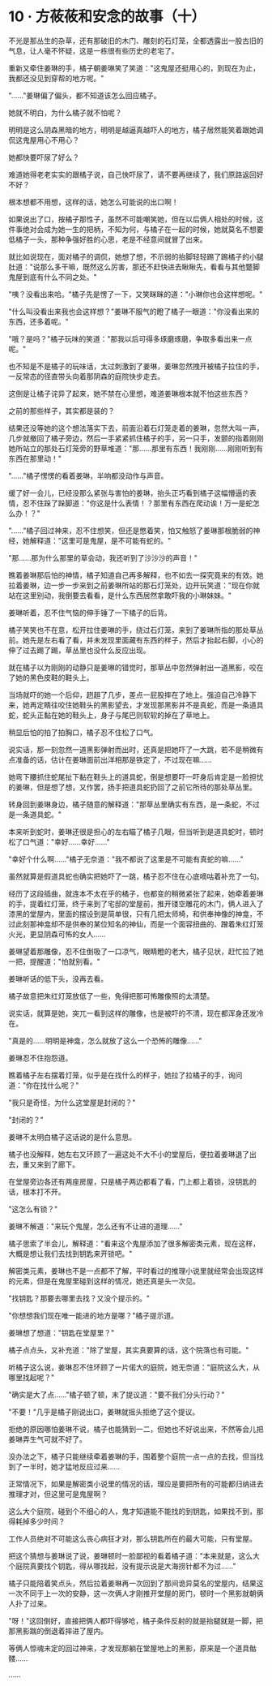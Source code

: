 <link rel="stylesheet" href="../../styles/text.css" />
<h1>10 · 方莜莜和安念的故事（十）</h1>

不光是那丛生的杂草，还有那破旧的木门、雕刻的石灯笼，全都透露出一股古旧的气息，让人毫不怀疑，这是一栋很有些历史的老宅了。

重新又牵住姜琳的手，橘子朝姜琳笑了笑道："这鬼屋还挺用心的，到现在为止，我都还没见到穿帮的地方呢。"

"……"姜琳偏了偏头，都不知道该怎么回应橘子。

她就不明白，为什么橘子就不怕呢？

明明是这么阴森黑暗的地方，明明是越逼真越吓人的地方，橘子居然能笑着跟她调侃这鬼屋用心不用心？

她都快要吓尿了好么？

难道她得老老实实的跟橘子说，自己快吓尿了，请不要再继续了，我们原路返回好不好？

根本想都不用想，这样的话，她怎么可能说的出口啊！

如果说出了口，按橘子那性子，虽然不可能嘲笑她，但在以后俩人相处的时候，这件事绝对会成为她一生的把柄，不知为何，与橘子在一起的时候，她就莫名不想要低橘子一头，那种争强好胜的心思，老是不经意间就冒了出来。

就比如说现在，面对橘子的调侃，她想了想，不示弱的抬脚轻轻踢了踢橘子的小腿肚道："说那么多干嘛，既然这么厉害，那还不赶快进去瞅瞅先，看看与其他蹩脚鬼屋到底有什么不同之处。"

"咦？没看出来哈。"橘子先是愣了一下，又笑眯眯的道："小琳你也会这样想呢。"

"什么叫没看出来我也会这样想？"姜琳不服气的瞪了橘子一眼道："你没看出来的东西，还多着呢。"

"哦？是吗？"橘子玩味的笑道："那我以后可得多琢磨琢磨，争取多看出来一点呢。"

也不知是不是橘子的玩味话，太过刺激到了姜琳，姜琳忽然拽开被橘子拉住的手，一反常态的径直带头向着那阴森的庭院快步走去。

这倒是让橘子诧异了起来，她不禁在心里想，难道姜琳根本就不怕这些东西？

之前的那些样子，其实都是装的？

结果还没等她的这个想法落实下去，前面沿着石灯笼走着的姜琳，忽然大叫一声，几步就撤回了橘子旁边，然后一手紧紧抓住橘子的手，另一只手，发颤的指着刚刚她所站立的那处石灯笼旁的野草堆道："那……那里有东西！我刚刚……刚刚听到有东西在那里动！"

"……"橘子愣愣的看着姜琳，半响都没动作与声音。

缓了好一会儿，已经没那么紧张与害怕的姜琳，抬头正巧看到橘子这幅懵逼的表情，忍不住跺了跺脚道："你这是什么表情！？那里有东西在爬动诶！万一是蛇怎么办！？"

"……"橘子回过神来，忍不住想笑，但还是憋着笑，怕又触怒了姜琳那根脆弱的神经，她解释道："这里可是鬼屋，是不可能有蛇的。"

"那……那为什么那里的草会动，我还听到了沙沙沙的声音！"

瞧着姜琳那后怕的神情，橘子知道自己再多解释，也不如去一探究竟来的有效。她拉着姜琳，边一步一步来到之前姜琳所站的那石灯笼处，边开玩笑道："现在你就站在这里别动，我倒要去看看，是什么东西居然拿敢吓我的小琳妹妹。"

姜琳听着，忍不住气恼的伸手锤了一下橘子的后背。

橘子笑笑也不在意，松开拉住姜琳的手，绕过石灯笼，来到了姜琳所指的那处草丛前。她先是左右看了看，并未发现里面藏有东西的样子，然后才抬起右脚，小心的伸了过去踢了踢，草丛里也没什么反应出现。

就在橘子以为刚刚的动静只是姜琳的错觉时，那草丛中忽然弹射出一道黑影，咬在了她的黑色皮鞋的鞋头上。

当场就吓的她一个后仰，趔趄了几步，差点一屁股摔在了地上。强迫自己冷静下来，她再定睛往咬住她鞋头的黑影望去，才发现那黑影并不是真蛇，而是一条道具蛇，蛇头正黏在她的鞋头上，身子与尾巴则软软的掉在了草地上。

稍显后怕的拍了拍胸口，橘子忍不住松了口气。

说实话，那一刻忽然一道黑影弹射而出时，还真是把她吓了一大跳，若不是稍微有点准备的话，估计在姜琳面前出洋相那是铁定了，不过现在嘛……

她弯下腰抓住蛇尾扯下黏在鞋头上的道具蛇，倒是想要吓一吓身后肯定是一脸担忧的姜琳，但是想了想，又作罢，扬手把道具蛇扔回了之前它所待的那处草丛里。

转身回到姜琳身边，橘子随意的解释道："那草丛里确实有东西，是一条蛇，不过是一条道具蛇。"

本来听到蛇时，姜琳还很是担心的左右瞄了橘子几眼，但当听到是道具蛇时，顿时松了口气道："幸好……幸好……"

"幸好个什么啊……"橘子无奈道："我不都说了这里是不可能有真蛇的嘛……"

虽然就算是假道具蛇也确实把她吓了一跳，橘子忍不住在心底嘀咕着补充了一句。

经历了这段插曲，就连本不太在乎的橘子，也都变的稍微紧张了起来，她牵着姜琳的手，提着红灯笼，终于来到了宅邸的堂屋前，推开镂空雕花的木门，俩人进入了漆黑的堂屋内，里面的摆设到是简单很，只有几把太师椅，和供奉神像的神龛，不过此刻那神龛却不是供奉的某位知名的神仙，而是一个面容扭曲的、蹭着朱红灯笼火光，更显阴森可怖的女人……

姜琳望着那雕像，忍不住倒吸了一口凉气，眼睛瞪的老大，橘子见状，赶忙拉了她一把，提醒道："怕就别看。"

姜琳听话的低下头，没再去看。

橘子故意把朱红灯笼放低了一些，免得把那可怖雕像照的太清楚。

说实话，就算是她，突兀一看到这样的雕像，也是被吓的不清，现在都浑身还发冷在。

"真是的……明明是神龛，怎么就放了这么一个恐怖的雕像……"

姜琳忍不住抱怨道。

瞧着橘子左右摆着灯笼，似乎是在找什么的样子，她拉了拉橘子的手，询问道："你在找什么呢？"

"我只是奇怪，为什么这堂屋是封闭的？"

"封闭的？"

姜琳不太明白橘子这话说的是什么意思。

橘子也没解释，她左右又环顾了一遍这处不大不小的堂屋后，便拉着姜琳退了出去，重又来到了廊下。

在堂屋旁边各还有两座房屋，只是橘子两边都看了看，门上都上着锁，没钥匙的话，根本打不开。

"这怎么有锁？"

姜琳不解道："来玩个鬼屋，怎么还有不让进的道理……"

橘子思索了半会儿，解释道："看来这个鬼屋添加了很多解密类元素，现在这样，大概是想让我们去找到钥匙来开锁吧。"

解密类元素，姜琳也不是一点都不了解，平时看过的推理小说里就经常会出现这样的元素，但是在鬼屋里碰到这样的情况，她还真是头一次见。

"找钥匙？那要去哪里去找？又没个提示的。"

"你想想我们现在唯一能进的地方是哪？"橘子提示道。

姜琳想了想道："钥匙在堂屋里？"

橘子点点头，又补充道："除了堂屋，其实真要算的话，这个院落也有可能。"

听橘子这么说，姜琳忍不住环顾了一片偌大的庭院，她无奈道："庭院这么大，从哪里找起呢？"

"确实是大了点……"橘子顿了顿，末了提议道："要不我们分头行动？"

"不要！"几乎是橘子刚说出口，姜琳就摇头拒绝了这个提议。

拒绝的原因哪怕姜琳不说，橘子也能猜到一二，但她也不好说出来，不然等会儿把姜琳弄生气可就不好了。

没办法之下，橘子只能继续牵着姜琳的手，围着整个庭院一点一点的去找，但当找到了一半时，她才猛地反应过来……

正常情况下，如果是解密类小说里的情况的话，理应是要把所有的可能都归纳进去推理才对，但这里可是鬼屋啊？

这么大个庭院，碰到个不细心的人，鬼才知道能不能找的到钥匙，如果找不到，那得耗掉多少时间？

工作人员绝对不可能这么丧心病狂才对，那么钥匙所在的最大可能，只有堂屋。

把这个猜想与姜琳说了说，姜琳顿时一脸鄙视的看着橘子道："本来就是，这么大个庭院真要找个钥匙，得从哪找起，没有提示说是大海捞针都不为过……"

橘子只能陪着笑点头，然后拉着姜琳再一次回到了那间诡异莫名的堂屋内，结果这一次不同于上一次的安静，这一次俩人才刚推开堂屋的房门，顿时一个黑影就朝俩人扑了过来。

"呀！"这回倒好，直接把俩人都吓得够呛，橘子条件反射的就是抬腿就是一脚，把那黑影踹的倒退着摔进了屋内。

等俩人惊魂未定的回过神来，才发现那躺在堂屋地上的黑影，原来是一个道具骷髅……

……

